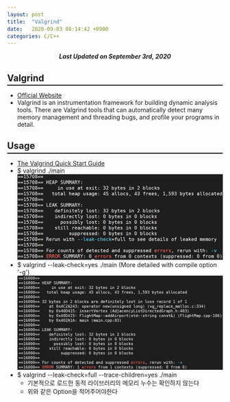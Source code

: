 ```yaml
---
layout: post
title:  "Valgrind"
date:   2020-09-03 08:14:42 +0900
categories: C/C++
---
```


<div style="text-align: center"><i><b>Last Updated on September 3rd, 2020</b></i></div>

## Valgrind
<hr style="height: 2px; border:none; margin-top: -1em; margin-bottom:0.5em; padding: 0; background:black">

* [Official Website](https://valgrind.org/)
* Valgrind is an instrumentation framework for building dynamic analysis tools. There are Valgrind tools that can automatically detect many memory management and threading bugs, and profile your programs in detail.

## Usage
<hr style="height: 2px; border:none; margin-top: -1em; margin-bottom:0.5em; padding: 0; background:black">

* [The Valgrind Quick Start Guide](https://www.valgrind.org/docs/manual/quick-start.html#quick-start.intro)
* $ valgrind ./main <img src="/img/val1.jpg">
* $ valgrind &#45;&#45;leak-check=yes ./main (More detailed with compile option '-g') <img src="/img/val2.jpg">
* $ valgrind &#45;&#45;leak-check=full &#45;&#45;trace-children=yes ./main
    * 기본적으로 로드한 동적 라이브러리의 메모리 누수는 확인하지 않는다
    * 위와 같은 Option을 적어주어야한다


